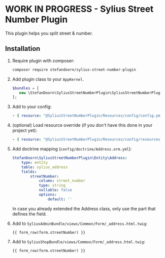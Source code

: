 # WORK IN PROGRESS - Sylius Street Number Plugin

This plugin helps you split street & number.

## Installation

1. Require plugin with composer:

    ```bash
    composer require stefandoorn/sylius-street-number-plugin
    ```

2. Add plugin class to your `AppKernel`.

    ```php
    $bundles = [
       new \StefanDoorn\SyliusStreetNumberPlugin\SyliusStreetNumberPlugin(),
    ];
    ```

3. Add to your config:

    ```yaml
    - { resource: "@SyliusStreetNumberPlugin/Resources/config/config.yml" }
    ```

4. (optional) Load resource override (if you don't have this done in your project yet):

    ```yaml
    - { resource: "@SyliusStreetNumberPlugin/Resources/config/resources.yml" }
    ```

5. Add doctrine mapping (`config/doctrine/Address.orm.yml`):

    ```yaml
    StefanDoorn\SyliusStreetNumberPlugin\Entity\Address:
        type: entity
        table: sylius_address
        fields:
            streetNumber:
                column: street_number
                type: string
                nullable: false
                options:
                    default: ''
    ```
    
    In case you already extended the Address class, only use the part that defines the field.

6. Add to `SyliusAdminBundle/views/Common/Form/_address.html.twig`:

    ```twig
    {{ form_row(form.streetNumber) }}
    ```
    
7. Add to `SyliusShopBundle/views/Common/Form/_address.html.twig`:
    
    ```twig
    {{ form_row(form.streetNumber) }}
    ```
    